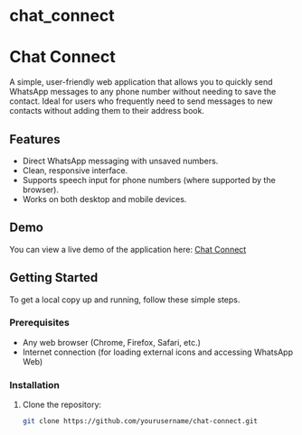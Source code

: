 # chat_connect
# Chat Connect

A simple, user-friendly web application that allows you to quickly send WhatsApp messages to any phone number without needing to save the contact. Ideal for users who frequently need to send messages to new contacts without adding them to their address book.

## Features

- Direct WhatsApp messaging with unsaved numbers.
- Clean, responsive interface.
- Supports speech input for phone numbers (where supported by the browser).
- Works on both desktop and mobile devices.

## Demo

You can view a live demo of the application here: [Chat Connect](https://your-demo-link.com)

## Getting Started

To get a local copy up and running, follow these simple steps.

### Prerequisites

- Any web browser (Chrome, Firefox, Safari, etc.)
- Internet connection (for loading external icons and accessing WhatsApp Web)

### Installation

1. Clone the repository:
   ```bash
   git clone https://github.com/yourusername/chat-connect.git

